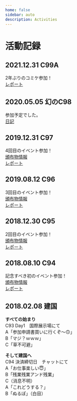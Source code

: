 ```yaml
---
home: false
sidebar: auto
description: Activities
---
```


# 活動記録

## 2021.12.31 C99A
2年ぶりのコミケ参加！  
[レポート](https://blog.ebiiim.com/posts/c99-report/)

## 2020.05.05 幻のC98
参加予定でした。  
[日記](https://blog.ebiiim.com/posts/c98-diary/)

## 2019.12.31 C97
4回目のイベント参加！  
[頒布物情報](/archives/#_2019-12-04-c97参加します！)  
[レポート](https://blog.ebiiim.com/posts/c97-report/)

## 2019.08.12 C96
3回目のイベント参加！  
[頒布物情報](/archives/#_2019-06-08-c96参加します！)  
[レポート](https://blog.ebiiim.com/posts/c96-report/)

## 2018.12.30 C95
2回目のイベント参加！  
[頒布物情報](/archives/#_2018-11-03-c95参加します！)  
[レポート](https://blog.ebiiim.com/posts/c95-report/)

## 2018.08.10 C94
記念すべき初のイベント参加！  
[頒布物情報](/archives/#_2018-06-08-c94参加します！)  
[レポート](https://blog.ebiiim.com/posts/c94-report/)

## 2018.02.08 建国

**すべての始まり**  
C93 Day1　国際展示場にて  
A「参加申請書買いに行くぞ～🙃」  
B「マジ？ｗｗｗ」  
C「草不可避」  

**そして建国へ**  
C94 決済締切日　チャットにて  
A「お仕事楽しい😇」  
B「残業残業アンド残業」  
C（消息不明）  
A「これどうする？」  
B「ぬるぽ」（白目）
